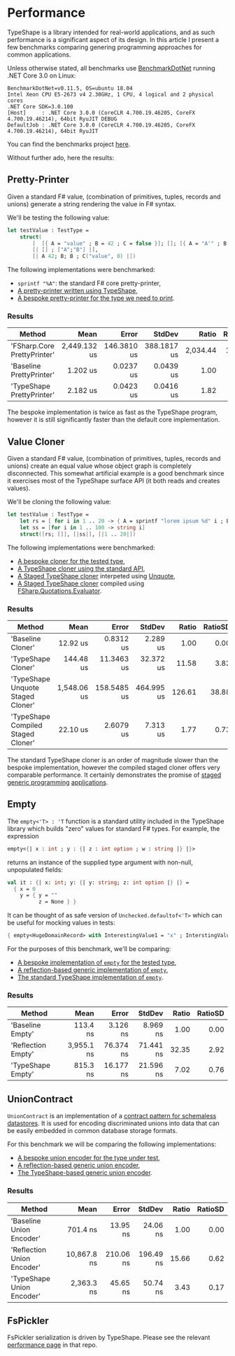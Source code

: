 # Performance

TypeShape is a library intended for real-world applications, and as such performance is a significant aspect of its design.
In this article I present a few benchmarks comparing genering programming approaches for common applications.

Unless otherwise stated, all benchmarks use [BenchmarkDotNet](https://benchmarkdotnet.org/) running .NET Core 3.0 on Linux:
```
BenchmarkDotNet=v0.11.5, OS=ubuntu 18.04
Intel Xeon CPU E5-2673 v4 2.30GHz, 1 CPU, 4 logical and 2 physical cores
.NET Core SDK=3.0.100
[Host]     : .NET Core 3.0.0 (CoreCLR 4.700.19.46205, CoreFX 4.700.19.46214), 64bit RyuJIT DEBUG
DefaultJob : .NET Core 3.0.0 (CoreCLR 4.700.19.46205, CoreFX 4.700.19.46214), 64bit RyuJIT
```
You can find the benchmarks project [here](https://github.com/eiriktsarpalis/TypeShape/tree/master/tests/TypeShape.Benchmarks).

Without further ado, here the results:

## Pretty-Printer

Given a standard F# value, (combination of primitives, tuples, records and unions)
generate a string rendering the value in F# syntax. 

We'll be testing the following value:
```fsharp
let testValue : TestType = 
    struct(
        [  [{ A = "value" ; B = 42 ; C = false }]; []; [{ A = "A'" ; B = 0 ; C = true }] ],
        [| [] ; ["A";"B"] |], 
        [| A 42; B; B ; C("value", 0) |])
```

The following implementations were benchmarked:

* `sprintf "%A"`: the standard F# core pretty-printer,
* [A pretty-printer written using TypeShape](https://github.com/eiriktsarpalis/TypeShape/blob/57845c26d55d2d0ac9b4a2ead47cee446dbd2db7/samples/TypeShape.Samples/HKT/PrettyPrinter.fs),
* [A bespoke pretty-printer for the type we need to print](https://github.com/eiriktsarpalis/TypeShape/blob/57845c26d55d2d0ac9b4a2ead47cee446dbd2db7/tests/TypeShape.Benchmarks/PrettyPrinter.fs#L25-L45).
  
### Results
  
|                      Method |         Mean |       Error |      StdDev |    Ratio | RatioSD |
|---------------------------- |-------------:|------------:|------------:|---------:|--------:|
| &#39;FSharp.Core PrettyPrinter&#39; | 2,449.132 us | 146.3810 us | 388.1817 us | 2,034.44 |  179.25 |
|    &#39;Baseline PrettyPrinter&#39; |     1.202 us |   0.0237 us |   0.0439 us |     1.00 |    0.00 |
|   &#39;TypeShape PrettyPrinter&#39; |     2.182 us |   0.0423 us |   0.0416 us |     1.82 |    0.09 |

The bespoke implementation is twice as fast as the TypeShape program,
however it is still significantly faster than the default core implementation.

## Value Cloner

Given a standard F# value, (combination of primitives, tuples, records and unions)
create an equal value whose object graph is completely disconnected.
This somewhat artificial example is a good benchmark since it exercises most of the 
TypeShape surface API (it both reads and creates values).

We'll be cloning the following value:
```fsharp
let testValue : TestType =
    let rs = [ for i in 1 .. 20 -> { A = sprintf "lorem ipsum %d" i ; B = i ; C = i % 2 = 0 } ]
    let ss = [for i in 1 .. 100 -> string i]
    struct([rs; []], [|ss|], [|1 .. 20|])
```

The following implementations were benchmarked:
* [A bespoke cloner for the tested type](https://github.com/eiriktsarpalis/TypeShape/blob/57845c26d55d2d0ac9b4a2ead47cee446dbd2db7/tests/TypeShape.Benchmarks/Clone.fs#L14-L24),
* [A TypeShape cloner using the standard API](https://github.com/eiriktsarpalis/TypeShape/blob/57845c26d55d2d0ac9b4a2ead47cee446dbd2db7/src/TypeShape/Applications/Clone.fs),
* [A Staged TypeShape cloner](https://github.com/eiriktsarpalis/TypeShape/blob/57845c26d55d2d0ac9b4a2ead47cee446dbd2db7/tests/TypeShape.Tests/StagedClone.fs) interpeted using [Unquote](https://github.com/SwensenSoftware/unquote),
* [A Staged TypeShape cloner](https://github.com/eiriktsarpalis/TypeShape/blob/57845c26d55d2d0ac9b4a2ead47cee446dbd2db7/tests/TypeShape.Tests/StagedClone.fs) compiled using [FSharp.Quotations.Evaluator](https://github.com/fsprojects/FSharp.Quotations.Evaluator).

### Results

|                             Method |        Mean |       Error |     StdDev |  Ratio | RatioSD |
|----------------------------------- |------------:|------------:|-----------:|-------:|--------:|
|                  &#39;Baseline Cloner&#39; |    12.92 us |   0.8312 us |   2.289 us |   1.00 |    0.00 |
|                 &#39;TypeShape Cloner&#39; |   144.48 us |  11.3463 us |  32.372 us |  11.58 |    3.82 |
|  &#39;TypeShape Unquote Staged Cloner&#39; | 1,548.06 us | 158.5485 us | 464.995 us | 126.61 |   38.88 |
| &#39;TypeShape Compiled Staged Cloner&#39; |    22.10 us |   2.6079 us |   7.313 us |   1.77 |    0.73 |

The standard TypeShape cloner is an order of magnitude slower than the bespoke implementation, 
however the compiled staged cloner offers very comparable performance.
It certainly demonstrates the promise of [staged generic programming](http://fssnip.azurewebsites.net/7Ry/title/Staged-Generic-Equality)
[applications](http://fssnip.azurewebsites.net/7Rz/title/Staged-Generic-Hashcodes).

## Empty

The `empty<'T> : 'T` function is a standard utility included in the TypeShape library which 
builds "zero" values for standard F# types. For example, the expression
```fsharp
empty<{| x : int ; y : {| z : int option ; w : string |} |}>
```
returns an instance of the supplied type argument with non-null, unpopulated fields:
```fsharp
val it : {| x: int; y: {| y: string; z: int option |} |} =
  { x = 0
    y = { y = ""
          z = None } }
```
It can be thought of as safe version of `Unchecked.defaultof<'T>` which can be useful for mocking values in tests:
```fsharp
{ empty<HugeDomainRecord> with InterestingValue1 = "x" ; InterstingValue2 = 42 }
```

For the purposes of this benchmark, we'll be comparing:
* [A bespoke implementation of `empty` for the tested type](https://github.com/eiriktsarpalis/TypeShape/blob/08a90e8a5bbb8fc1293037a10d0c6b8ef55c518e/tests/TypeShape.Benchmarks/Empty.fs#L20-L21),
* [A reflection-based generic implementation of `empty`](https://github.com/eiriktsarpalis/TypeShape/blob/08a90e8a5bbb8fc1293037a10d0c6b8ef55c518e/tests/TypeShape.Benchmarks/Empty.fs#L23-L54),
* [The standard TypeShape implementation of `empty`](https://github.com/eiriktsarpalis/TypeShape/blob/08a90e8a5bbb8fc1293037a10d0c6b8ef55c518e/src/TypeShape/Applications/Empty.fs).

### Results

|             Method |       Mean |     Error |    StdDev | Ratio | RatioSD |
|------------------- |-----------:|----------:|----------:|------:|--------:|
|   'Baseline Empty' |   113.4 ns |  3.126 ns |  8.969 ns |  1.00 |    0.00 |
| 'Reflection Empty' | 3,955.1 ns | 76.374 ns | 71.441 ns | 32.35 |    2.92 |
|  'TypeShape Empty' |   815.3 ns | 16.177 ns | 21.596 ns |  7.02 |    0.76 |

## UnionContract

`UnionContract` is an implementation of a [contract pattern for schemaless datastores](https://eiriktsarpalis.wordpress.com/2018/10/30/a-contract-pattern-for-schemaless-datastores/). 
It is used for encoding discriminated unions into data that can be easily embedded in common database storage formats.

For this benchmark we will be comparing the following implementations:

* [A bespoke union encoder for the type under test](https://github.com/eiriktsarpalis/TypeShape/blob/08a90e8a5bbb8fc1293037a10d0c6b8ef55c518e/tests/TypeShape.Benchmarks/UnionContract.fs#L36-L66),
* [A reflection-based generic union encoder](https://github.com/eiriktsarpalis/TypeShape/blob/08a90e8a5bbb8fc1293037a10d0c6b8ef55c518e/tests/TypeShape.Benchmarks/UnionContract.fs#L68-L87),
* [The TypeShape-based generic union encoder](https://github.com/eiriktsarpalis/TypeShape/blob/08a90e8a5bbb8fc1293037a10d0c6b8ef55c518e/src/TypeShape/Applications/UnionContract.fs).

### Results

|                     Method |        Mean |     Error |    StdDev | Ratio | RatioSD |
|--------------------------- |------------:|----------:|----------:|------:|--------:|
|   &#39;Baseline Union Encoder&#39; |    701.4 ns |  13.95 ns |  24.06 ns |  1.00 |    0.00 |
| &#39;Reflection Union Encoder&#39; | 10,867.8 ns | 210.06 ns | 196.49 ns | 15.66 |    0.62 |
|  &#39;TypeShape Union Encoder&#39; |  2,363.3 ns |  45.65 ns |  50.74 ns |  3.43 |    0.17 |

## FsPickler

FsPickler serialization is driven by TypeShape. Please see the relevant [performance page](https://github.com/mbraceproject/FsPickler/wiki/.NET-Core-Benchmarks) in that repo.
